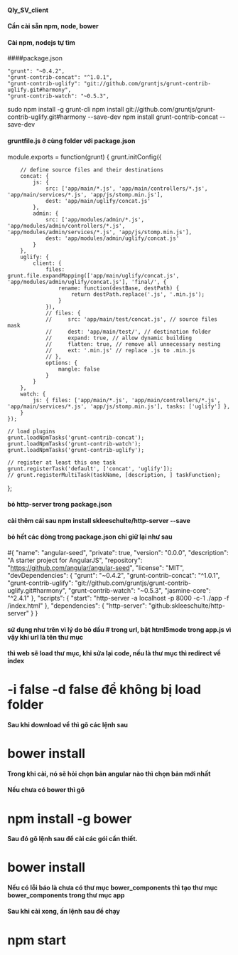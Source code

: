 #### Qly_SV_client
#### Cần cài sẵn npm, node, bower
#### Cài npm, nodejs tự tìm

####package.json

    "grunt": "~0.4.2",
    "grunt-contrib-concat": "^1.0.1",
    "grunt-contrib-uglify": "git://github.com/gruntjs/grunt-contrib-uglify.git#harmony",
    "grunt-contrib-watch": "~0.5.3",

sudo npm install -g grunt-cli
npm install git://github.com/gruntjs/grunt-contrib-uglify.git#harmony --save-dev
 npm install grunt-contrib-concat --save-dev

#### gruntfile.js ở cùng folder với package.json
 module.exports = function(grunt) {
    grunt.initConfig({

        // define source files and their destinations
        concat: {
            js: {
                src: ['app/main/*.js', 'app/main/controllers/*.js', 'app/main/services/*.js', 'app/js/stomp.min.js'],
                dest: 'app/main/uglify/concat.js'
            },
            admin: {
                src: ['app/modules/admin/*.js', 'app/modules/admin/controllers/*.js', 'app/modules/admin/services/*.js', 'app/js/stomp.min.js'],
                dest: 'app/modules/admin/uglify/concat.js'
            }
        },
        uglify: {
            client: {
                files: grunt.file.expandMapping(['app/main/uglify/concat.js', 'app/modules/admin/uglify/concat.js'], 'final/', {
                    rename: function(destBase, destPath) {
                        return destPath.replace('.js', '.min.js');
                    }
                }),
                // files: {
                //     src: 'app/main/test/concat.js', // source files mask
                //     dest: 'app/main/test/', // destination folder
                //     expand: true, // allow dynamic building
                //     flatten: true, // remove all unnecessary nesting
                //     ext: '.min.js' // replace .js to .min.js
                // },
                options: {
                    mangle: false
                }
            }
        },
        watch: {
            js: { files: ['app/main/*.js', 'app/main/controllers/*.js', 'app/main/services/*.js', 'app/js/stomp.min.js'], tasks: ['uglify'] },
        }
    });

    // load plugins
    grunt.loadNpmTasks('grunt-contrib-concat');
    grunt.loadNpmTasks('grunt-contrib-watch');
    grunt.loadNpmTasks('grunt-contrib-uglify');

    // register at least this one task
    grunt.registerTask('default', ['concat', 'uglify']);
    // grunt.registerMultiTask(taskName, [description, ] taskFunction);


};

#### bỏ http-server trong package.json
#### cài thêm cái sau npm install skleeschulte/http-server --save
#### bỏ hết các dòng trong package.json chỉ giữ lại như sau
#{
  "name": "angular-seed",
  "private": true,
  "version": "0.0.0",
  "description": "A starter project for AngularJS",
  "repository": "https://github.com/angular/angular-seed",
  "license": "MIT",
  "devDependencies": {
    "grunt": "~0.4.2",
    "grunt-contrib-concat": "^1.0.1",
    "grunt-contrib-uglify": "git://github.com/gruntjs/grunt-contrib-uglify.git#harmony",
    "grunt-contrib-watch": "~0.5.3",
    "jasmine-core": "^2.4.1"
  },
  "scripts": {
    "start": "http-server -a localhost -p 8000 -c-1 ./app -f /index.html"
  },
  "dependencies": {
    "http-server": "github:skleeschulte/http-server"
  }
}


#### sử dụng như trên vì lý do bỏ dấu # trong url, bật html5mode trong app.js vì vậy khi url là tên thư mục
#### thì web sẽ load thư mục, khi sửa lại code, nếu là thư mục thì redirect về index
# -i false -d false để không bị load folder

#### Sau khi download về thì gõ các lệnh sau
#  bower install
#### Trong khi cài, nó sẽ hỏi chọn bản angular nào thì chọn bản mới nhất
#### Nếu chưa có bower thì gõ
#  npm install -g bower
#### Sau đó gõ lệnh sau để cài các gói cần thiết. 
#  bower install
#### Nếu có lỗi báo là chưa có thư mục bower_components thì tạo thư mục bower_components trong thư mục app
#### Sau khi cài xong, ấn lệnh sau để chạy
#  npm start
